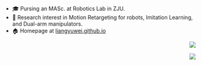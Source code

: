
+ :mortar_board: Pursing an MASc. at Robotics Lab in ZJU. 
+ :book: Research interest in Motion Retargeting for robots, Imitation Learning, and Dual-arm manipulators. 
+ :house: Homepage at [liangyuwei.github.io](https://liangyuwei.github.io/) 

<p><img align=right src="https://github-readme-stats.vercel.app/api?username=liangyuwei&show_icons=true&theme=default&count_private=true&include_all_commits=true&hide=stars"/><br></p>
<p><img align=right src="https://github-readme-stats.vercel.app/api/top-langs/?username=liangyuwei"/><br></p>
